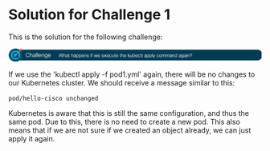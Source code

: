 # Solution for Challenge 1

This is the solution for the following challenge:

![Challenge 1](../../img/challenge1.png?raw=true "Challenge 1")

If we use the 'kubectl apply -f pod1.yml' again, there will be no changes to our Kubernetes cluster. We should receive a message similar to this:

```
pod/hello-cisco unchanged
```

Kubernetes is aware that this is still the same configuration, and thus the same pod. Due to this, there is no need to create a new pod. This also means that if we are not sure if we created an object already, we can just apply it again.
